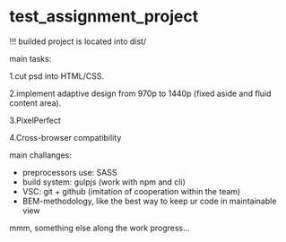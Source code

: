 # test_assignment_project

!!!
builded project is located into dist/


main tasks:

1.cut psd into HTML/CSS.

2.implement adaptive design from 970p to 1440p (fixed aside and fluid content area).

3.PixelPerfect

4.Сross-browser compatibility


main challanges:
- preprocessors use: SASS
- build system: gulpjs (work with npm and cli)
- VSC: git + github (imitation of cooperation within the team)
- BEM-methodology, like the best way to keep ur code in maintainable view

mmm, something else along the work progress...
